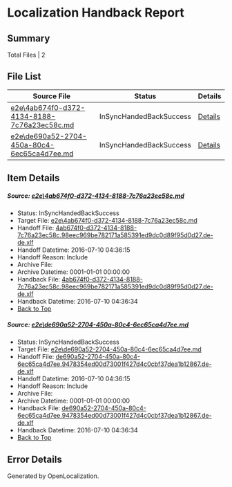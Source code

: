 # <a name='report-top'></a> Localization Handback Report

## Summary
 Total Files | 2

## File List
 Source File | Status | Details 
 ----------- | ------ | ------- 
 [e2e\4ab674f0-d372-4134-8188-7c76a23ec58c.md](https://github.com/OpenLocalizationTestOrg/oltest/blob/9c0de5681e5e69595eecff65122461c05d17b74b/e2e/4ab674f0-d372-4134-8188-7c76a23ec58c.md) | InSyncHandedBackSuccess | [Details](#ffbb7c6b45d34e65882d03d84a4679aaa47e079f1)
 [e2e\de690a52-2704-450a-80c4-6ec65ca4d7ee.md](https://github.com/OpenLocalizationTestOrg/oltest/blob/9c0de5681e5e69595eecff65122461c05d17b74b/e2e/de690a52-2704-450a-80c4-6ec65ca4d7ee.md) | InSyncHandedBackSuccess | [Details](#013d1ecfafc78e58591921e24f70d30ac1c7028a4)

## Item Details
##### <a name='ffbb7c6b45d34e65882d03d84a4679aaa47e079f1'></a> Source: [e2e\4ab674f0-d372-4134-8188-7c76a23ec58c.md](https://github.com/OpenLocalizationTestOrg/oltest/blob/9c0de5681e5e69595eecff65122461c05d17b74b/e2e/4ab674f0-d372-4134-8188-7c76a23ec58c.md)
* Status: InSyncHandedBackSuccess
* Target File: [e2e\4ab674f0-d372-4134-8188-7c76a23ec58c.md](https://github.com/OpenLocalizationTestOrg/oltest-dede-fly/blob/1a8897c8ebe3b1ec4853b6154385aa46bd00c7dc/e2e/4ab674f0-d372-4134-8188-7c76a23ec58c.md)
* Handoff File: [4ab674f0-d372-4134-8188-7c76a23ec58c.98eec969be782171a585391ed9dc0d89f95d0d27.de-de.xlf](https://github.com/OpenLocalizationTestOrg/olhandoff-e2e/blob/f74409fa8197e1f4c90d6282498bcd7b9980d29f/ol-handoff/OpenLocalizationTestOrg/oltest-dede-fly/ci/ht/4ab674f0-d372-4134-8188-7c76a23ec58c.98eec969be782171a585391ed9dc0d89f95d0d27.de-de.xlf)
* Handoff Datetime: 2016-07-10 04:36:15
* Handoff Reason: Include
* Archive File: 
* Archive Datetime: 0001-01-01 00:00:00
* Handback File: [4ab674f0-d372-4134-8188-7c76a23ec58c.98eec969be782171a585391ed9dc0d89f95d0d27.de-de.xlf](https://github.com/OpenLocalizationTestOrg/olhandback-e2e/blob/94a46cc05ae6609e7f51ddc4708903bc3ca4794b/ol-handback/OpenLocalizationTestOrg/oltest-dede-fly/ci/ht/4ab674f0-d372-4134-8188-7c76a23ec58c.98eec969be782171a585391ed9dc0d89f95d0d27.de-de.xlf)
* Handback Datetime: 2016-07-10 04:36:34
* [Back to Top](#report-top)

##### <a name='013d1ecfafc78e58591921e24f70d30ac1c7028a4'></a> Source: [e2e\de690a52-2704-450a-80c4-6ec65ca4d7ee.md](https://github.com/OpenLocalizationTestOrg/oltest/blob/9c0de5681e5e69595eecff65122461c05d17b74b/e2e/de690a52-2704-450a-80c4-6ec65ca4d7ee.md)
* Status: InSyncHandedBackSuccess
* Target File: [e2e\de690a52-2704-450a-80c4-6ec65ca4d7ee.md](https://github.com/OpenLocalizationTestOrg/oltest-dede-fly/blob/1a8897c8ebe3b1ec4853b6154385aa46bd00c7dc/e2e/de690a52-2704-450a-80c4-6ec65ca4d7ee.md)
* Handoff File: [de690a52-2704-450a-80c4-6ec65ca4d7ee.9478354ed00d73001f427d4c0cbf37dea1b12867.de-de.xlf](https://github.com/OpenLocalizationTestOrg/olhandoff-e2e/blob/f74409fa8197e1f4c90d6282498bcd7b9980d29f/ol-handoff/OpenLocalizationTestOrg/oltest-dede-fly/ci/ht/de690a52-2704-450a-80c4-6ec65ca4d7ee.9478354ed00d73001f427d4c0cbf37dea1b12867.de-de.xlf)
* Handoff Datetime: 2016-07-10 04:36:15
* Handoff Reason: Include
* Archive File: 
* Archive Datetime: 0001-01-01 00:00:00
* Handback File: [de690a52-2704-450a-80c4-6ec65ca4d7ee.9478354ed00d73001f427d4c0cbf37dea1b12867.de-de.xlf](https://github.com/OpenLocalizationTestOrg/olhandback-e2e/blob/94a46cc05ae6609e7f51ddc4708903bc3ca4794b/ol-handback/OpenLocalizationTestOrg/oltest-dede-fly/ci/ht/de690a52-2704-450a-80c4-6ec65ca4d7ee.9478354ed00d73001f427d4c0cbf37dea1b12867.de-de.xlf)
* Handback Datetime: 2016-07-10 04:36:34
* [Back to Top](#report-top)


## Error Details

Generated by OpenLocalization.
